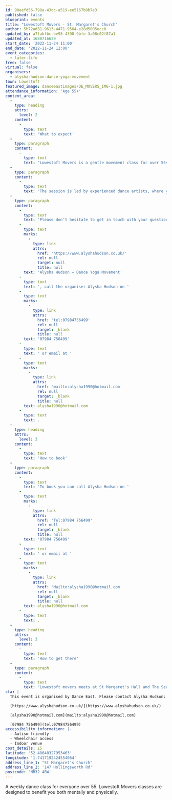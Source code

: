 ```yaml
---
id: 98eefd56-798a-43dc-a519-ee5167b8b7e3
published: false
blueprint: events
title: "Lowestoft Movers - St. Margaret's Church"
author: 5b72ad31-9613-4471-9564-e28d5005ecc0
updated_by: a7fabfbc-be93-4390-9bfe-3a08c02f87a1
updated_at: 1680716629
start_date: '2022-11-24 11:00'
end_date: '2022-11-24 12:00'
event_categories:
  - later-life
free: false
virtual: false
organisers:
  - alysha-hudson-dance-yoga-movement
town: Lowestoft
featured_image: danceeastimages/DE_MOVERS_IMG-1.jpg
attendance_information: 'Age 55+'
content_area:
  -
    type: heading
    attrs:
      level: 2
    content:
      -
        type: text
        text: 'What to expect'
  -
    type: paragraph
    content:
      -
        type: text
        text: "Lowestoft Movers is a gentle movement class for over 55s. Held every Thursday at 11:00am - 12:00pm at St Margaret's Hall."
  -
    type: paragraph
    content:
      -
        type: text
        text: 'The session is led by experienced dance artists, where you will explore a range of taught and improvisational exercises to get your body moving, have a chance to socialise, and – most importantly – have fun! Tea and biscuits are also included! '
  -
    type: paragraph
    content:
      -
        type: text
        text: 'Please don’t hesitate to get in touch with your questions or concerns. You can visit the website '
      -
        type: text
        marks:
          -
            type: link
            attrs:
              href: 'https://www.alyshahudson.co.uk/'
              rel: null
              target: null
              title: null
        text: 'Alysha Hudson – Dance Yoga Movement'
      -
        type: text
        text: ', call the organiser Alysha Hudson on '
      -
        type: text
        marks:
          -
            type: link
            attrs:
              href: 'tel:07984756499'
              rel: null
              target: _blank
              title: null
        text: '07984 756499'
      -
        type: text
        text: ' or email at '
      -
        type: text
        marks:
          -
            type: link
            attrs:
              href: 'mailto:alysha1990@hotmail.com'
              rel: null
              target: _blank
              title: null
        text: alysha1990@hotmail.com
      -
        type: text
        text: .
  -
    type: heading
    attrs:
      level: 3
    content:
      -
        type: text
        text: 'How to book'
  -
    type: paragraph
    content:
      -
        type: text
        text: 'To book you can call Alysha Hudson on '
      -
        type: text
        marks:
          -
            type: link
            attrs:
              href: 'Tel:07984 756499'
              rel: null
              target: _blank
              title: null
        text: '07984 756499'
      -
        type: text
        text: ' or email at '
      -
        type: text
        marks:
          -
            type: link
            attrs:
              href: 'Mailto:alysha1990@hotmail.com'
              rel: null
              target: _blank
              title: null
        text: alysha1990@hotmail.com
      -
        type: text
        text: .
  -
    type: heading
    attrs:
      level: 3
    content:
      -
        type: text
        text: 'How to get there'
  -
    type: paragraph
    content:
      -
        type: text
        text: "Lowestoft movers meets at St Margaret's Hall and The Seagull Theatre in Lowestoft. Both venues have double doors for those that have accessibility needs. "
cta: |-
  This event is organised by Dance East. Please contact Alysha Hudson:

  [https://www.alyshahudson.co.uk/](https://www.alyshahudson.co.uk/)

  [alysha1990@hotmail.com](mailto:alysha1990@hotmail.com)

  [07984 756499](tel:07984756499)
accessibility_information: |-
  - Autism friendly
  - Wheelchair access
  - Indoor venue
cost_details: £5
latitude: '52.48648327953463'
longitude: '1.7417192424554064'
address_line_1: "St Margaret's Church"
address_line_2: '147 Hollingsworth Rd'
postcode: 'NR32 4BW'
---
```

A weekly dance class for everyone over 55. Lowestoft Movers classes are designed to benefit you both mentally and physically.